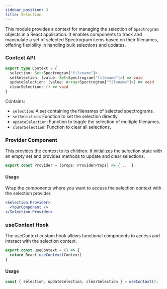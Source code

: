 ```yaml
---
sidebar_position: 3
title: Selection
---
```

This module provides a context for managing the selection of `Spectrogram` objects in a React application. It enables components to track and manipulate a set of selected Spectrogram items based on their filenames, offering flexibility in handling bulk selections and updates.

### Context API
```typescript
export type Context = {
  selection: Set<Spectrogram["filename"]>
  setSelection: (value: Set<Spectrogram["filename"]>) => void
  updateSelection: (value: Array<Spectrogram["filename"]>) => void
  clearSelection: () => void
}
```
Contains:
- `selection`: A set containing the filenames of selected spectrograms.
- `setSelection`: Function to set the selection directly.
- `updateSelection`: Function to toggle the selection of multiple filenames.
- `clearSelection`: Function to clear all selections.

### Provider Component
This provides the context to its children. It initializes the selection state with an empty set and provides methods to update and clear selections.

```typescript
export const Provider = (props: ProviderProps) => { ... }
```

#### Usage
Wrap the components where you want to access the selection context with the selection provider.
```jsx
<Selection.Provider>
  <YourComponent />
</Selection.Provider>
```

### useContext Hook
The useContext custom hook allows functional components to access and interact with the selection context. 
```typescript
export const useContext = () => {
  return React.useContext(Context)
}
```

#### Usage
```jsx
const { selection, updateSelection, clearSelection } = useContext();
```
